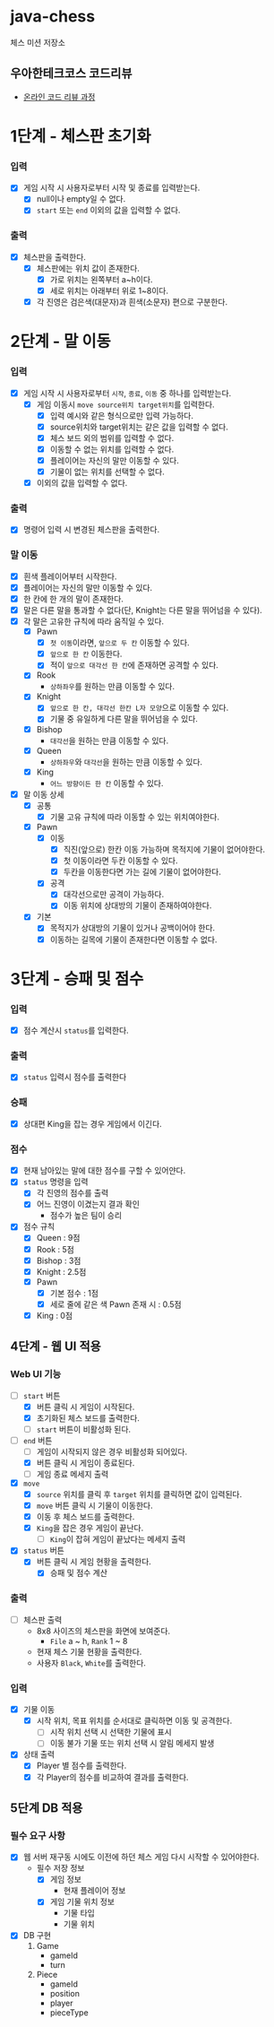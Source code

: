 # java-chess

체스 미션 저장소

## 우아한테크코스 코드리뷰

- [온라인 코드 리뷰 과정](https://github.com/woowacourse/woowacourse-docs/blob/master/maincourse/README.md)

# 1단계 - 체스판 초기화

### 입력

- [x] 게임 시작 시 사용자로부터 시작 및 종료를 입력받는다.
    - [x] null이나 empty일 수 없다.
    - [x] `start` 또는 `end` 이외의 값을 입력할 수 없다.

### 출력

- [x] 체스판을 출력한다.
    - [x] 체스판에는 위치 값이 존재한다.
        - [x] 가로 위치는 왼쪽부터 a~h이다.
        - [x] 세로 위치는 아래부터 위로 1~8이다.
    - [x] 각 진영은 검은색(대문자)과 흰색(소문자) 편으로 구분한다.

# 2단계 - 말 이동

### 입력

- [x] 게임 시작 시 사용자로부터 `시작`, `종료`, `이동` 중 하나를 입력받는다.
    - [x] 게임 이동시 `move source위치 target위치`를 입력한다.
        - [x] 입력 예시와 같은 형식으로만 입력 가능하다.
        - [x] source위치와 target위치는 같은 값을 입력할 수 없다.
        - [x] 체스 보드 외의 범위를 입력할 수 없다.
        - [x] 이동할 수 없는 위치를 입력할 수 없다.
        - [x] 플레이어는 자신의 말만 이동할 수 있다.
        - [x] 기물이 없는 위치를 선택할 수 없다.
    - [x] 이외의 값을 입력할 수 없다.

### 출력

- [x] 명령어 입력 시 변경된 체스판을 출력한다.

### 말 이동

- [x] 흰색 플레이어부터 시작한다.
- [x] 플레이어는 자신의 말만 이동할 수 있다.
- [x] 한 칸에 한 개의 말이 존재한다.
- [x] 말은 다른 말을 통과할 수 없다(단, Knight는 다른 말을 뛰어넘을 수 있다).
- [x] 각 말은 고유한 규칙에 따라 움직일 수 있다.
    - [x] Pawn
        - [x] `첫 이동`이라면, `앞으로 두 칸` 이동할 수 있다.
        - [x] `앞으로 한 칸` 이동한다.
        - [x] 적이 `앞으로 대각선 한 칸`에 존재하면 공격할 수 있다.
    - [x] Rook
        - `상하좌우`를 원하는 만큼 이동할 수 있다.
    - [x] Knight
        - [x] `앞으로 한 칸, 대각선 한칸 L자 모양`으로 이동할 수 있다.
        - [x] 기물 중 유일하게 다른 말을 뛰어넘을 수 있다.
    - [x] Bishop
        - `대각선`을 원하는 만큼 이동할 수 있다.
    - [x] Queen
        - `상하좌우`와 `대각선`을 원하는 만큼 이동할 수 있다.
    - [x] King
        - `어느 방향이든 한 칸` 이동할 수 있다.
- [x] 말 이동 상세
    - [x] 공통
        - [x] 기물 고유 규칙에 따라 이동할 수 있는 위치여야한다.
    - [x] Pawn
        - [x] 이동
            - [x] 직진(앞으로) 한칸 이동 가능하며 목적지에 기물이 없어야한다.
            - [x] 첫 이동이라면 두칸 이동할 수 있다.
            - [x] 두칸을 이동한다면 가는 길에 기물이 없어야한다.
        - [x] 공격
            - [x] 대각선으로만 공격이 가능하다.
            - [x] 이동 위치에 상대방의 기물이 존재하여야한다.
    - [x] 기본
        - [x] 목적지가 상대방의 기물이 있거나 공백이어야 한다.
        - [x] 이동하는 길목에 기물이 존재한다면 이동할 수 없다.

# 3단계 - 승패 및 점수

### 입력

- [x] 점수 계산시 `status`를 입력한다.

### 출력

- [x] `status` 입력시 점수를 출력한다

### 승패

- [x] 상대편 King을 잡는 경우 게임에서 이긴다.

### 점수

- [x] 현재 남아있는 말에 대한 점수를 구할 수 있어얀다.
- [x] `status` 명령을 입력
    - [x] 각 진영의 점수를 출력
    - [x] 어느 진영이 이겼는지 결과 확인
        - 점수가 높은 팀이 승리
- [x] 점수 규칙
    - [x] Queen : 9점
    - [x] Rook : 5점
    - [x] Bishop : 3점
    - [X] Knight : 2.5점
    - [X] Pawn
        - [x] 기본 점수 : 1점
        - [x] 세로 줄에 같은 색 Pawn 존재 시 : 0.5점
    - [x] King : 0점

## 4단계 - 웹 UI 적용

### Web UI 기능

- [ ] `start` 버튼
    - [x] 버튼 클릭 시 게임이 시작된다.
    - [x] 초기화된 체스 보드를 출력한다.
    - [ ] `start` 버튼이 비활성화 된다.
- [ ] `end` 버튼
    - [ ] 게임이 시작되지 않은 경우 비활성화 되어있다.
    - [x] 버튼 클릭 시 게임이 종료된다.
    - [ ] 게임 종료 메세지 출력
- [x] `move`
    - [x] `source` 위치를 클릭 후 `target` 위치를 클릭하면 값이 입력된다.
    - [x] `move` 버튼 클릭 시 기물이 이동한다.
    - [x] 이동 후 체스 보드를 출력한다.
    - [x] `King`을 잡은 경우 게임이 끝난다.
        - [ ] `King`이 잡혀 게임이 끝났다는 메세지 출력
- [x] `status` 버튼
    - [x] 버튼 클릭 시 게임 현황을 출력한다.
        - [x] 승패 및 점수 계산

### 출력

- [ ] 체스판 출력
    - 8x8 사이즈의 체스판을 화면에 보여준다.
        - `File` a ~ h, `Rank` 1 ~ 8
    - 현재 체스 기물 현황을 출력한다.
    - 사용자 `Black`, `White`를 출력한다.

### 입력

- [x] 기물 이동
    - [x] 시작 위치, 목표 위치를 순서대로 클릭하면 이동 및 공격한다.
        - [ ] 시작 위치 선택 시 선택한 기물에 표시
        - [ ] 이동 불가 기물 또는 위치 선택 시 알림 메세지 발생
- [x] 상태 출력
    - [x] Player 별 점수를 출력한다.
    - [x] 각 Player의 점수를 비교하여 결과를 출력한다.

## 5단계 DB 적용

### 필수 요구 사항

- [x] 웹 서버 재구동 시에도 이전에 하던 체스 게임 다시 시작할 수 있어야한다.
    - 필수 저장 정보
        - [x] 게임 정보
            - 현재 플레이어 정보
        - [x] 게임 기물 위치 정보
            - 기물 타입
            - 기물 위치

- [x] DB 구현
    1. Game
        - gameId
        - turn
    2. Piece
        - gameId
        - position
        - player
        - pieceType
